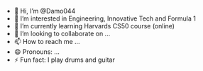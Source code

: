 - 👋 Hi, I’m @Damo044
- 👀 I’m interested in Engineering, Innovative Tech and Formula 1
- 🌱 I’m currently learning Harvards CS50 course (online)
- 💞️ I’m looking to collaborate on ...
- 📫 How to reach me ...
- 😄 Pronouns: ...
- ⚡ Fun fact: I play drums and guitar

<!---
Damo044/Damo044 is a ✨ special ✨ repository because its `README.md` (this file) appears on your GitHub profile.
You can click the Preview link to take a look at your changes.
--->
